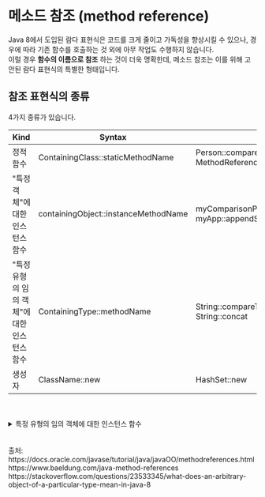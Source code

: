 # 메소드 참조 (method reference)
Java 8에서 도입된 람다 표현식은 코드를 크게 줄이고 가독성을 향상시킬 수 있으나, 경우에 따라 기존 함수를 호출하는 것 외에 아무 작업도 수행하지 않습니다.<br> 이럴 경우 __함수의 이름으로 참조__ 하는 것이 더욱 명확한데, 메소드 참조는 이를 위해 고안된 람다 표현식의 특별한 형태입니다. 

## 참조 표현식의 종류
4가지 종류가 있습니다.


|Kind|	Syntax|	Examples|
|---|---|---|
|정적 함수|	ContainingClass::staticMethodName	|Person::compareByAge <br> MethodReferencesExamples::appendStrings|
|"특정 객체"에 대한 인스턴스 함수	|containingObject::instanceMethodName	|myComparisonProvider::compareByName <br> myApp::appendStrings2|
|"특정 유형의 임의 객체"에 대한 인스턴스 함수	|ContainingType::methodName	|String::compareToIgnoreCase <br> String::concat|
|생성자	|ClassName::new	|HashSet::new|

<br>
<br>
<details>
<summary>특정 유형의 임의 객체에 대한 인스턴스 함수</summary>

 원본: an Instance Method of an Arbitrary Object of a Particular Type<br>
 
```java
String[] stringArray = { "Barbara", "James", "Mary", "John",
    "Patricia", "Robert", "Michael", "Linda" };
Arrays.sort(stringArray, String::compareToIgnoreCase);
```

위 예제에서 통해, 특정 유형(String type)에 대한 임의 객체(stringArray)의 인스턴스 함수(compareToIgnoreCase)를 표현함을 알 수 있습니다. 

</details>



<br>
<br>
출처: <br>
https://docs.oracle.com/javase/tutorial/java/javaOO/methodreferences.html <br>
https://www.baeldung.com/java-method-references<br>
https://stackoverflow.com/questions/23533345/what-does-an-arbitrary-object-of-a-particular-type-mean-in-java-8